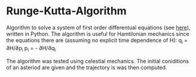 # Runge-Kutta-Algorithm

Algorithm to solve a system of first order differentual equations (see [here](https://en.wikipedia.org/wiki/Runge%E2%80%93Kutta_methods#The_Runge%E2%80%93Kutta_method)), written in Python. The algorithm is useful for Hamtilonian mechanics since the equations there are (assuming no explicit time dependence of H):
q<sub>i</sub> =  ∂H/∂p<sub>i</sub> 
p<sub>i</sub> = - ∂H/∂q<sub>i</sub> 

The algorithm was tested using celestial mechanics. The initial coniditions of an asteriod are given and the trajectory is was then computed.

